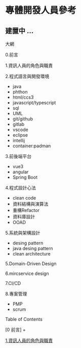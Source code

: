# 專體開發人員參考

## 建置中 ...

大網

0.前言

1.資訊人員的角色與職責

2.程式語言與開發環境

 + java
 + phthon
 + html/ccs3
 + javascript/typescript
 + sql
 + UML
 + git/github
 + gitlab
 + vscode
 + eclipse
 + intellij
 + container:padman
 
3.前後端平台

 + vue3
 + angular
 + Spring Boot

4.程式設計心法

 + clean code
 + 資料結構與演算法
 + 重構Refactor
 + 資料庫設計
 + OOAD


5.系統與架構設計

 + desing pattern
 + java desing pattern
 + clean architecture

5.Domain-Driven Design

6.mircservice design

7.CI/CD

8.專案管理
 + PMP
 + scrum







Table of Contents

[0 前言]
+


[1.資訊人員的角色與職責](docs/Information_Personnel_Roles_and_Responsibilities/README.md)
